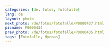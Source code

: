 ```yaml
---
categories: [de, fotos, fotofalle]
lang: de
layout: photo
next_photo: /de/fotos/fotofalle/P0000437.html
picname: P0000434
prev_photo: /de/fotos/fotofalle/P0000435.html
tags: [Fotofalle, Hyenas]
---
```


